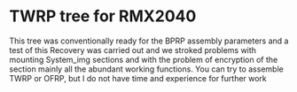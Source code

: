 # TWRP tree for RMX2040
This tree was conventionally ready for the BPRP assembly parameters and a test of this Recovery was carried out and we stroked problems with mounting System_img sections and with the problem of encryption of the section mainly all the abundant working functions. You can try to assemble TWRP or OFRP, but I do not have time and experience for further work
